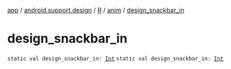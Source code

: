 [app](../../../index.md) / [android.support.design](../../index.md) / [R](../index.md) / [anim](index.md) / [design_snackbar_in](.)

# design_snackbar_in

`static val design_snackbar_in: `[`Int`](https://kotlinlang.org/api/latest/jvm/stdlib/kotlin/-int/index.html)
`static val design_snackbar_in: `[`Int`](https://kotlinlang.org/api/latest/jvm/stdlib/kotlin/-int/index.html)